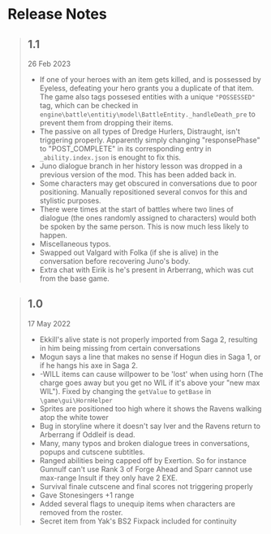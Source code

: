 # Release Notes
> ## 1.1
> 26 Feb 2023
> - If one of your heroes with an item gets killed, and is possessed by Eyeless, defeating your hero grants you a duplicate of that item. The game also tags possesed entities with a unique `"POSSESSED"` tag, which can be checked in `engine\battle\entitiy\model\BattleEntity._handleDeath_pre` to prevent them from dropping their items.
> - The passive on all types of Dredge Hurlers, Distraught, isn't triggering properly. Apparently simply changing "responsePhase" to "POST_COMPLETE" in its corresponding entry in `_ability.index.json` is enought to fix this.
> - Juno dialogue branch in her history lesson was dropped in a previous version of the mod. This has been added back in.
> - Some characters may get obscured in conversations due to poor positioning. Manually repositioned several convos for this and stylistic purposes.
> - There were times at the start of battles where two lines of dialogue (the ones randomly assigned to characters) would both be spoken by the same person. This is now much less likely to happen.
> - Miscellaneous typos.
> - Swapped out Valgard with Folka (if she is alive) in the conversation before recovering Juno's body.
> - Extra chat with Eirik is he's present in Arberrang, which was cut from the base game.

> ## 1.0
> 17 May 2022
> - Ekkill's alive state is not properly imported from Saga 2, resulting in him being missing from certain conversations
> - Mogun says a line that makes no sense if Hogun dies in Saga 1, or if he hangs his axe in Saga 2.
> - -WILL items can cause willpower to be 'lost' when using horn (The charge goes away but you get no WIL if it's above your "new max WIL"). Fixed by changing the `getValue` to `getBase` in `\game\gui\HornHelper`
> - Sprites are positioned too high where it shows the Ravens walking atop the white tower
> - Bug in storyline where it doesn't say Iver and the Ravens return to Arberrang if Oddleif is dead.
> - Many, many typos and broken dialogue trees in conversations, popups and cutscene subtitles.
> - Ranged abilities being capped off by Exertion. So for instance Gunnulf can't use Rank 3 of Forge Ahead and Sparr cannot use max-range Insult if they only have 2 EXE.
> - Survival finale cutscene and final scores not triggering properly
> - Gave Stonesingers +1 range
> - Added several flags to unequip items when characters are removed from the roster.
> - Secret item from Yak's BS2 Fixpack included for continuity